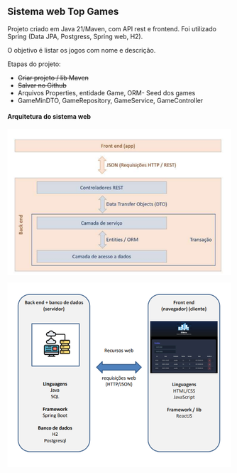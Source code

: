 ## Sistema web Top Games

Projeto criado em Java 21/Maven, com API rest e frontend. Foi utilizado Spring (Data JPA, Postgress, Spring web, H2).

O objetivo é listar os jogos com nome e descrição.

Etapas do projeto:

- ~~Criar projeto / lib Maven~~
- ~~Salvar no Github~~
- Arquivos Properties, entidade Game, ORM- Seed dos games
- GameMinDTO, GameRepository,
  GameService, GameController

#### Arquitetura do sistema web

![1737593779152](image/README/1737593779152.png)

![1737635045920](image/README/1737635045920.png)
